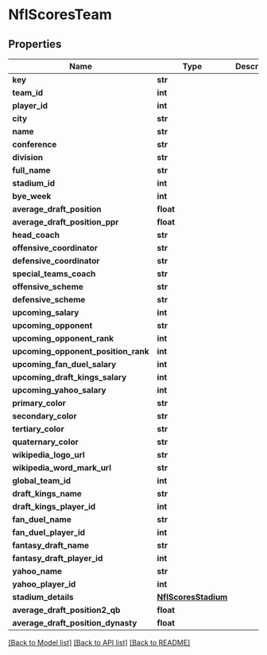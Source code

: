 # NflScoresTeam

## Properties
Name | Type | Description | Notes
------------ | ------------- | ------------- | -------------
**key** | **str** |  | [optional] 
**team_id** | **int** |  | [optional] 
**player_id** | **int** |  | [optional] 
**city** | **str** |  | [optional] 
**name** | **str** |  | [optional] 
**conference** | **str** |  | [optional] 
**division** | **str** |  | [optional] 
**full_name** | **str** |  | [optional] 
**stadium_id** | **int** |  | [optional] 
**bye_week** | **int** |  | [optional] 
**average_draft_position** | **float** |  | [optional] 
**average_draft_position_ppr** | **float** |  | [optional] 
**head_coach** | **str** |  | [optional] 
**offensive_coordinator** | **str** |  | [optional] 
**defensive_coordinator** | **str** |  | [optional] 
**special_teams_coach** | **str** |  | [optional] 
**offensive_scheme** | **str** |  | [optional] 
**defensive_scheme** | **str** |  | [optional] 
**upcoming_salary** | **int** |  | [optional] 
**upcoming_opponent** | **str** |  | [optional] 
**upcoming_opponent_rank** | **int** |  | [optional] 
**upcoming_opponent_position_rank** | **int** |  | [optional] 
**upcoming_fan_duel_salary** | **int** |  | [optional] 
**upcoming_draft_kings_salary** | **int** |  | [optional] 
**upcoming_yahoo_salary** | **int** |  | [optional] 
**primary_color** | **str** |  | [optional] 
**secondary_color** | **str** |  | [optional] 
**tertiary_color** | **str** |  | [optional] 
**quaternary_color** | **str** |  | [optional] 
**wikipedia_logo_url** | **str** |  | [optional] 
**wikipedia_word_mark_url** | **str** |  | [optional] 
**global_team_id** | **int** |  | [optional] 
**draft_kings_name** | **str** |  | [optional] 
**draft_kings_player_id** | **int** |  | [optional] 
**fan_duel_name** | **str** |  | [optional] 
**fan_duel_player_id** | **int** |  | [optional] 
**fantasy_draft_name** | **str** |  | [optional] 
**fantasy_draft_player_id** | **int** |  | [optional] 
**yahoo_name** | **str** |  | [optional] 
**yahoo_player_id** | **int** |  | [optional] 
**stadium_details** | [**NflScoresStadium**](NflScoresStadium.md) |  | [optional] 
**average_draft_position2_qb** | **float** |  | [optional] 
**average_draft_position_dynasty** | **float** |  | [optional] 

[[Back to Model list]](../README.md#documentation-for-models) [[Back to API list]](../README.md#documentation-for-api-endpoints) [[Back to README]](../README.md)

